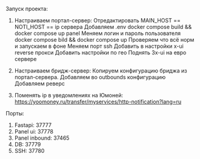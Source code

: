 Запуск проекта:


1. Настраиваем портал-сервер:
Отредактировать MAIN_HOST == NOTI_HOST == ip сервера
Добавляем .env
docker compose build && docker compose up panel
Меняем логин и пароль пользователя
docker compose bild && docker compose up
Проверяем что всё норм и запускаем в фоне
Меняем порт ssh
Добавить в настройки x-ui reverse прокси
Добавить настройки по гео
Поднять 3x-ui на евро сервере

2. Настраиваем бридж-сервер:
Копируем конфигурацию бриджа из портал-сервера.
Добавляем во outbounds конфигурацию
Добавляем реверс 

3. Поменять ip в уведомлениях на Юмоней: https://yoomoney.ru/transfer/myservices/http-notification?lang=ru

Порты:
1. Fastapi: 37777
2. Panel ui: 37778
3. Panel inbound: 37465
4. DB: 37779
5. SSH: 37780